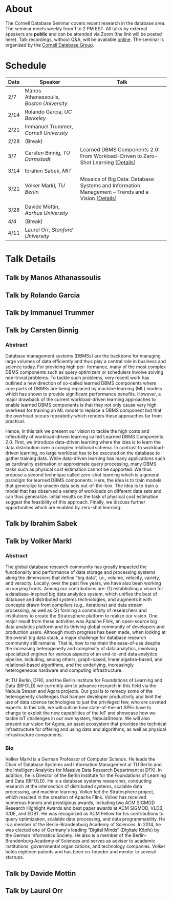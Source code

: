 # About

The Cornell Database Seminar covers recent research in the database area. The seminar meets weekly from 1 to 2 PM EST. All talks by external speakers are **public** and can be attended via Zoom (the link will be posted here). Talk recordings, without Q&A, will be available [online](https://www.youtube.com/playlist?list=PLXPbT_PYOiRiTnsNRm0ojyXIbPVVe1iqi). The seminar is organized by the [Cornell Database Group](https://itrummer.github.io/dbgrouphp/).

# Schedule

|Date|Speaker|Talk|
|---|----- | ------- |
|2/7|Manos Athanassoulis, _Boston University_ |
|2/14|Rolando Garcia, _UC Berkeley_ |
|2/21| Immanuel Trummer, _Cornell University_| |
|2/28| (Break) | |
|3/7|Carsten Binnig, _TU Darmstadt_ | Learned DBMS Components 2.0: From Workload-Driven to Zero-Shot Learning \[[Details](#talk-by-carsten-binnig)\]|
|3/14|Ibrahim Sabek, _MIT_ | |
|3/21|Volker Markl, _TU Berlin_ | Mosaics of Big Data: Database Systems and Information Management – Trends and a Vision \[[Details](#talk-by-volker-markl)\]|
|3/28|Davide Mottin, _Aarhus University_ | |
|4/4|(Break)| |
|4/11|Laurel Orr, _Stanford University_ | |

# Talk Details

## Talk by Manos Athanassoulis

## Talk by Rolando Garcia

## Talk by Immanuel Trummer

## Talk by Carsten Binnig

### Abstract

Database management systems (DBMSs) are the backbone for managing large volumes of data efficiently and thus play a central role in business and science today. For providing high per- formance, many of the most complex DBMS components such as query optimizers or schedulers involve solving non-trivial problems. To tackle such problems, very recent work has outlined a new direction of so-called learned DBMS components where core parts of DBMSs are being replaced by machine learning (ML) models which has shown to provide significant performance benefits. However, a major drawback of the current workload-driven learning approaches to enable learned DBMS components is that they not only cause very high overhead for training an ML model to replace a DBMS component but that the overhead occurs repeatedly which renders these approaches far from practical.

Hence, in this talk we present our vision to tackle the high costs and inflexibility of workload-driven learning called Learned DBMS Components 2.0. First, we introduce data-driven learning where the idea is to learn the data distribution over a complex relational schema. In contrast to workload-driven learning, no large workload has to be executed on the database to gather training data. While data-driven learning has many applications such as cardinality estimation or approximate query processing, many DBMS tasks such as physical cost estimation cannot be supported. We thus propose a second technique called zero-shot learning which is a general paradigm for learned DBMS components. Here, the idea is to train models that generalize to unseen data sets out-of-the-box. The idea is to train a model that has observed a variety of workloads on different data sets and can thus generalize. Initial results on the task of physical cost estimation suggest the feasibility of this approach. Finally, we discuss further opportunities which are enabled by zero-shot learning.

## Talk by Ibrahim Sabek

## Talk by Volker Markl

### Abstract

The global database research community has greatly impacted the functionality and performance of data storage and processing systems along the dimensions that define “big data”, i.e., volume, velocity, variety, and veracity. Locally, over the past five years, we have also been working on varying fronts. Among our contributions are: (1) establishing a vision for a database-inspired big data analytics system, which unifies the best of database and distributed systems technologies, and augments it with concepts drawn from compilers (e.g., iterations) and data stream processing, as well as (2) forming a community of researchers and institutions to create the Stratosphere platform to realize our vision. One major result from these activities was Apache Flink, an open-source big data analytics platform and its thriving global community of developers and production users. Although much progress has been made, when looking at the overall big data stack, a major challenge for database research community still remains. That is, how to maintain the ease-of-use despite the increasing heterogeneity and complexity of data analytics, involving specialized engines for various aspects of an end-to-end data analytics pipeline, including, among others, graph-based, linear algebra-based, and relational-based algorithms, and the underlying, increasingly heterogeneous hardware and computing infrastructure. 

At TU Berlin, DFKI, and the Berlin Institute for Foundations of Learning and Data (BIFOLD) we currently aim to advance research in this field via the Nebula Stream and Agora projects. Our goal is to remedy some of the heterogeneity challenges that hamper developer productivity and limit the use of data science technologies to just the privileged few, who are coveted experts. In this talk, we will outline how state-of-the-art SPEs have to change to exploit the new capabilities of the IoT and showcase how we tackle IoT challenges in our own system, NebulaStream. We will also present our vision for Agora, an asset ecosystem that provides the technical infrastructure for offering and using data and algorithms, as well as physical infrastructure components. 

### Bio

Volker Markl is a German Professor of Computer Science. He leads the Chair of Database Systems and Information Management at TU Berlin and the Intelligent Analytics for Massive Data Research Department at DFKI. In addition, he is Director of the Berlin Institute for the Foundations of Learning and Data (BIFOLD). He is a database systems researcher, conducting research at the intersection of distributed systems, scalable data processing, and machine learning. Volker led the Stratosphere project, which resulted in the creation of Apache Flink. Volker has received numerous honors and prestigious awards, including two ACM SIGMOD Research Highlight Awards and best paper awards at ACM SIGMOD, VLDB, ICDE, and EDBT. He was recognized as ACM Fellow for his contributions to query optimization, scalable data processing, and data programmability. He is a member of the Berlin-Brandenburg Academy of Sciences. In 2014, he was elected one of Germany's leading “Digital Minds“ (Digitale Köpfe) by the German Informatics Society.  He also is a member of the Berlin-Brandenburg Academy of Sciences and serves as advisor to academic institutions, governmental organizations, and technology companies. Volker holds eighteen patents and has been co-founder and mentor to several startups.


## Talk by Davide Mottin

## Talk by Laurel Orr
